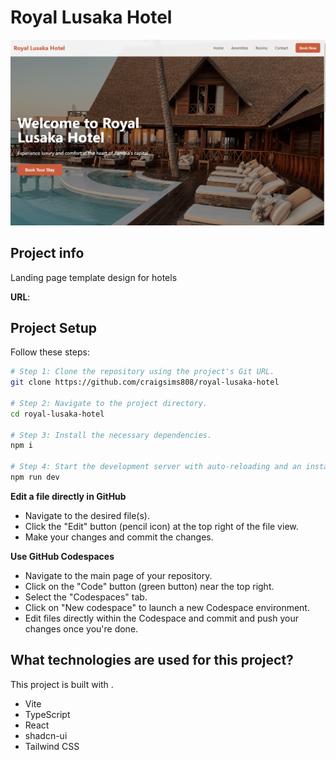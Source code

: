 # Royal Lusaka Hotel

![cover](public/og-image.png)

## Project info

Landing page template design for hotels

**URL**: 

## Project Setup

Follow these steps:

```sh
# Step 1: Clone the repository using the project's Git URL.
git clone https://github.com/craigsims808/royal-lusaka-hotel

# Step 2: Navigate to the project directory.
cd royal-lusaka-hotel

# Step 3: Install the necessary dependencies.
npm i

# Step 4: Start the development server with auto-reloading and an instant preview.
npm run dev
```

**Edit a file directly in GitHub**

- Navigate to the desired file(s).
- Click the "Edit" button (pencil icon) at the top right of the file view.
- Make your changes and commit the changes.

**Use GitHub Codespaces**

- Navigate to the main page of your repository.
- Click on the "Code" button (green button) near the top right.
- Select the "Codespaces" tab.
- Click on "New codespace" to launch a new Codespace environment.
- Edit files directly within the Codespace and commit and push your changes once you're done.

## What technologies are used for this project?

This project is built with .

- Vite
- TypeScript
- React
- shadcn-ui
- Tailwind CSS


